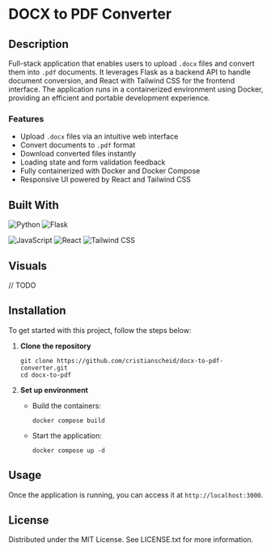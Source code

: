 # DOCX to PDF Converter

## Description

Full-stack application that enables users to upload `.docx` files and convert them into `.pdf` documents. It leverages Flask as a backend API to handle document conversion, and React with Tailwind CSS for the frontend interface. The application runs in a containerized environment using Docker, providing an efficient and portable development experience.

### Features

- Upload `.docx` files via an intuitive web interface
- Convert documents to `.pdf` format
- Download converted files instantly
- Loading state and form validation feedback
- Fully containerized with Docker and Docker Compose
- Responsive UI powered by React and Tailwind CSS

## Built With

![Python][python-badge]
![Flask][flask-badge]

![JavaScript][javascript-badge]
![React][react-badge]
![Tailwind CSS][tailwindcss-badge]

## Visuals

// TODO

## Installation

To get started with this project, follow the steps below:

1. **Clone the repository**

   ```
   git clone https://github.com/cristianscheid/docx-to-pdf-converter.git
   cd docx-to-pdf
   ```

2. **Set up environment**

   - Build the containers:

     ```
     docker compose build
     ```

   - Start the application:

     ```
     docker compose up -d
     ```

## Usage

Once the application is running, you can access it at `http://localhost:3000`.

## License

Distributed under the MIT License. See LICENSE.txt for more information.

<!-- Badges for 'Built With' section -->

[python-badge]: https://img.shields.io/badge/Python-3.12-gray?style=for-the-badge&logo=python&logoColor=white
[flask-badge]: https://img.shields.io/badge/Flask-3.1-gray?style=for-the-badge&logo=flask&logoColor=white
[javascript-badge]: https://img.shields.io/badge/JavaScript-ES6-gray?style=for-the-badge&logo=javascript&logoColor=white
[react-badge]: https://img.shields.io/badge/React-19.1-gray?style=for-the-badge&logo=react&logoColor=white
[tailwindcss-badge]: https://img.shields.io/badge/Tailwind%20CSS-4.1-gray?style=for-the-badge&logo=tailwindcss&logoColor=white
